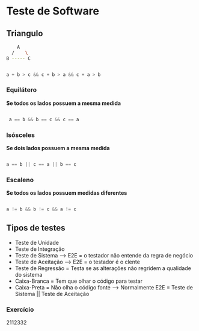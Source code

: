 # Teste de Software

## **Triangulo**

```bash
    A
  /    \ 
B ----- C

```

```go

a + b > c && c + b > a && c + a > b

```

### Equilátero 

**Se todos os lados possuem a mesma medida**

```go

 a == b && b == c && c == a

```


### Isósceles
**Se dois lados possuem a mesma medida**

```go

a == b || c == a || b == c

```

### Escaleno
**Se todos os lados possuem medidas diferentes**

```go

a != b && b != c && a != c

```

## Tipos de testes

- Teste de Unidade
- Teste de Integração
- Teste de Sistema   --> E2E = o testador não entende da regra de negócio
- Teste de Aceitação --> E2E = o testador é o clente 
- Teste de Regressão  = Testa se as alterações não regridem a qualidade do sistema  
- Caixa-Branca = Tem que olhar o código para testar
- Caixa-Preta  =  Não olha o código fonte --> Normalmente E2E = Teste de Sistema || Teste de Aceitação

### Exercício
2112332
